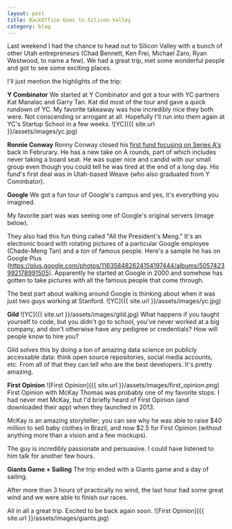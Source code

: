 ```yaml
---
layout: post
title: BackOffice Goes to Silicon Valley
category: blog
---
```


Last weekend I had the chance to head out to Silicon Valley with a bunch of other Utah entrepreneurs (Chad Bennett, Ken Frei, Michael Zaro, Ryan Westwood, to name a few). We had a great trip, met some wonderful people and got to see some exciting places.

I'll just mention the highlights of the trip:

**Y Combinator**
We started at Y Combinator and got a tour with YC partners Kat Manalac and Garry Tan. Kat did most of the tour and gave a quick rundown of YC. My favorite takeaway was how incredibly nice they both were. Not conscending or arrogant at all. Hopefully I'll run into them again at YC's Startup School in a few weeks.
![YC]({{ site.url }}/assets/images/yc.jpg)

**Ronnie Conway**
Ronny Conway closed his [first fund focusing on Series A's](http://techcrunch.com/2014/02/14/ronny-conway-closes-his-over-51-million-early-stage-fund/) back in Februrary. He has a new take on A rounds, part of which includes never taking a board seat. He was super nice and candid with our small group even though you could tell he was tired at the end of a long day. His fund's first deal was in Utah-based Weave (who also graduated from Y Cominbator).

**Google**
We got a fun tour of Google's campus and yes, it's everything you imagined. 

My favorite part was was seeing one of Google's original servers (image below). 

They also had this fun thing called "All the President's Meng." It's an electronic board with rotating pictures of a particular Google employee (Chade-Meng Tan) and a *ton* of famous people. Here's a sample he has on Google Plus (https://plus.google.com/photos/116358482624154197444/albums/5057423992178991505). Apparently he started at Google in 2000 and somehow has gotten to take pictures with all the famous people that come through.

The best part about walking around Google is thinking about when it was just two guys working at Stanford.
![YC]({{ site.url }}/assets/images/yc.jpg)

**Gild**
![YC]({{ site.url }}/assets/images/gild.jpg)
What happens if you taught yourself to code, but you didn't go to school, you've never worked at a big company, and don't otherwise have any pedigree or credentials? How will people know to hire you?

Gild solves this by doing a ton of amazing data science on publicly accessable data: think open source repositories, social media accounts, etc. From all of that they can tell who are the best developers. It's pretty amazing.

**First Opinion**
![First Opinion]({{ site.url }}/assets/images/first_opinion.png)
First Opinion with McKay Thomas was probably one of my favorite stops. I had never met McKay, but I'd briefly heard of First Opinion (and downloaded their app) when they launched in 2013.

McKay is an amazing storyteller; you can see why he was able to raise $40 million to sell baby clothes in Brazil, and now $2.5 for First Opinion (without anything more than a vision and a few mockups).

The guy is incredibly passionate and persuasive. I could have listened to him talk for another few hours.

**Giants Game + Sailing**
The trip ended with a Giants game and a day of sailing.

After more than 3 hours of practically no wind, the last hour had some great wind and we were able to finish our races.

All in all a great trip. Excited to be back again soon.
![First Opinion]({{ site.url }}/assets/images/giants.jpg)
